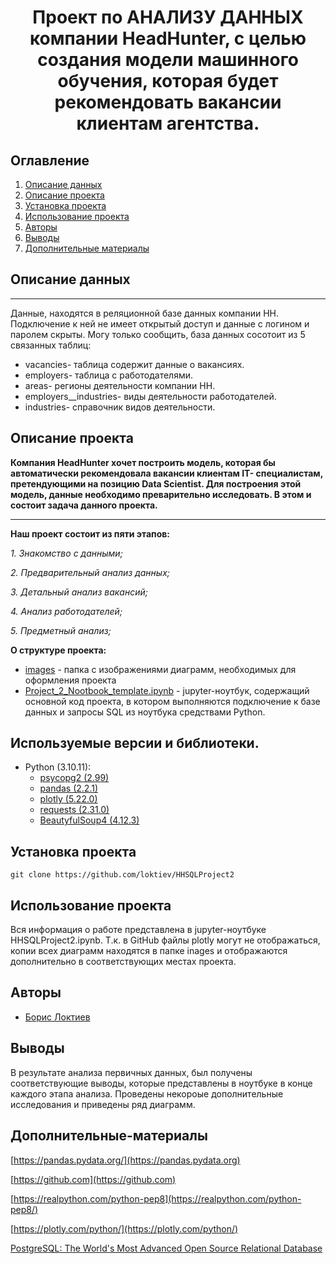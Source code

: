 # <center> Проект по АНАЛИЗУ ДАННЫХ компании HeadHunter, с целью создания модели машинного обучения, которая будет рекомендовать вакансии клиентам агентства. </center>
## Оглавление
1. [Описание данных](#Описание-данных)
2. [Описание проекта](#Описание-проекта)
4. [Установка проекта](#Установка-проекта)
5. [Использование проекта](#Использование-проекта)
6. [Авторы](#Авторы)
7. [Выводы](#Выводы)
8. [Дополнительные материалы](#Литература)

<h2 id="Описание-данных">Описание данных</h2>

____________________________________________________________
Данные, находятся в реляционной базе данных компании HH. Подключение к ней не имеет открытый доступ и данные с логином и паролем скрыты. Могу только сообщить, база данных сосотоит из 5 связанных таблиц:
* vacancies- таблица содержит данные о вакансиях.
* employers- таблица с работодателями.
* areas- регионы деятельности компании HH.
* employers__industries- виды деятельности работодателей.
* industries- справочник видов деятельности.



<h2 id="Описание-проекта">Описание проекта</h2>

**Компания HeadHunter хочет построить модель, которая бы автоматически рекомендовала вакансии клиентам IT- специалистам, претендующими на позицию Data Scientist. Для построения этой модель, данные необходимо преварительно исследовать. В этом и состоит задача данного проекта.**


_____________________________________________________________
**Наш проект состоит из пяти этапов:**

*1. Знакомство с данными;*

*2. Предварительный анализ данных;*

*3. Детальный анализ вакансий;*

*4. Анализ работодателей;*

*5. Предметный анализ;*




**О структуре проекта:**
* [images](./images) - папка с изображениями диаграмм, необходимых для оформления проекта
* [Project_2_Nootbook_template.ipynb](./Project_2_Nootbook_template.ipynb) - jupyter-ноутбук, содержащий основной код проекта, в котором выполняются подключение к базе данных и запросы SQL из ноутбука средствами Python.


## Используемые версии и библиотеки.
* Python (3.10.11):
    * [psycopg2 (2.99)](https://numpy.org)
    * [pandas (2.2.1)](https://pandas.pydata.org)
    * [plotly (5.22.0)](https://plotly.com)
    * [requests (2.31.0)](https://pypi.org/project/requests/)
    * [BeautyfulSoup4 (4.12.3)](https://beautiful-soup-4.readthedocs.io/en/latest/)



<h2 id="Установка-проекта">Установка проекта</h2>

```
git clone https://github.com/loktiev/HHSQLProject2
```

<h2 id="Использование-проекта">Использование проекта</h2>


Вся информация о работе представлена в jupyter-ноутбуке HHSQLProject2.ipynb. Т.к. в GitHub файлы plotly могут не отображаться, копии всех диаграмм находятся в папке inages и отображаются дополнительно в соответствующих местах проекта.


<h2 id="Авторы">Авторы</h2>

* [Борис Локтиев](@BILoktiev)

<h2 id="Выводы">Выводы</h2>

В результате анализа первичных данных, был получены соответствующие выводы, которые представлены в ноутбуке в конце каждого этапа анализа. Проведены некороые дополнительные исследования и приведены ряд диаграмм.




<h2 id="Литература">Дополнительные-материалы</h2>

[https://pandas.pydata.org/](https://pandas.pydata.org)

[https://github.com](https://github.com)

[https://realpython.com/python-pep8](https://realpython.com/python-pep8/)

[https://plotly.com/python/](https://plotly.com/python/)

[PostgreSQL: The World's Most Advanced Open Source Relational Database](https://www.postgresql.org/)